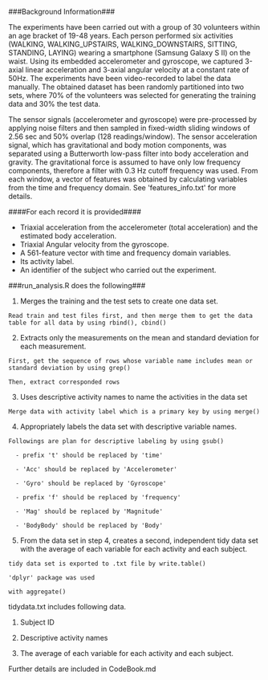 ###Background Information###

  The experiments have been carried out with a group of 30 volunteers within an age bracket of 19-48 years. Each person performed six activities (WALKING, WALKING_UPSTAIRS, WALKING_DOWNSTAIRS, SITTING, STANDING, LAYING) wearing a smartphone (Samsung Galaxy S II) on the waist. Using its embedded accelerometer and gyroscope, we captured 3-axial linear acceleration and 3-axial angular velocity at a constant rate of 50Hz. The experiments have been video-recorded to label the data manually. The obtained dataset has been randomly partitioned into two sets, where 70% of the volunteers was selected for generating the training data and 30% the test data. 

  The sensor signals (accelerometer and gyroscope) were pre-processed by applying noise filters and then sampled in fixed-width sliding windows of 2.56 sec and 50% overlap (128 readings/window). The sensor acceleration signal, which has gravitational and body motion components, was separated using a Butterworth low-pass filter into body acceleration and gravity. The gravitational force is assumed to have only low frequency components, therefore a filter with 0.3 Hz cutoff frequency was used. From each window, a vector of features was obtained by calculating variables from the time and frequency domain. See 'features_info.txt' for more details. 
  
####For each record it is provided#### 
  - Triaxial acceleration from the accelerometer (total acceleration) and the estimated body acceleration.
  - Triaxial Angular velocity from the gyroscope.
  - A 561-feature vector with time and frequency domain variables.
  - Its activity label.
  - An identifier of the subject who carried out the experiment.


###run_analysis.R does the following###

  1. Merges the training and the test sets to create one data set.
  
    Read train and test files first, and then merge them to get the data table for all data by using rbind(), cbind()


  2. Extracts only the measurements on the mean and standard deviation for each measurement.
  
    First, get the sequence of rows whose variable name includes mean or standard deviation by using grep()

    Then, extract corresponded rows


  3. Uses descriptive activity names to name the activities in the data set
  
    Merge data with activity label which is a primary key by using merge()


  4. Appropriately labels the data set with descriptive variable names. 
  
    Followings are plan for descriptive labeling by using gsub()

      - prefix 't' should be replaced by 'time'
      
      - 'Acc' should be replaced by 'Accelerometer'
      
      - 'Gyro' should be replaced by 'Gyroscope'
      
      - prefix 'f' should be replaced by 'frequency'
      
      - 'Mag' should be replaced by 'Magnitude'
      
      - 'BodyBody' should be replaced by 'Body'


  5. From the data set in step 4, creates a second, independent tidy data set with the average of each variable for each activity and each subject.
  
    tidy data set is exported to .txt file by write.table()

    'dplyr' package was used
    
    with aggregate()


tidydata.txt includes following data.

  1. Subject ID
  
  2. Descriptive activity names
  
  3. The average of each variable for each activity and each subject.
  


Further details are included in CodeBook.md

